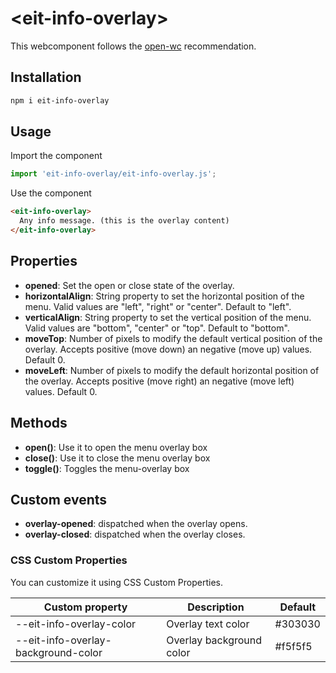 # \<eit-info-overlay>

This webcomponent follows the [open-wc](https://github.com/open-wc/open-wc) recommendation.

## Installation

```bash
npm i eit-info-overlay
```

## Usage

Import the component

```javascript
import 'eit-info-overlay/eit-info-overlay.js';
```

Use the component

```html
<eit-info-overlay>
  Any info message. (this is the overlay content)
</eit-info-overlay>
```

## Properties

- **opened**: Set the open or close state of the overlay.
- **horizontalAlign**: String property to set the horizontal position of the menu. Valid values are "left", "right" or "center". Default to "left".
- **verticalAlign**: String property to set the vertical position of the menu. Valid values are "bottom", "center" or "top". Default to "bottom".
- **moveTop**: Number of pixels to modify the default vertical position of the overlay. Accepts positive (move down) an negative (move up) values. Default 0.
- **moveLeft**: Number of pixels to modify the default horizontal position of the overlay. Accepts positive (move right) an negative (move left) values. Default 0.

## Methods

- **open()**: Use it to open the menu overlay box
- **close()**: Use it to close the menu overlay box
- **toggle()**: Toggles the menu-overlay box

## Custom events

- **overlay-opened**: dispatched when the overlay opens.
- **overlay-closed**: dispatched when the overlay closes.

### CSS Custom Properties

You can customize it using CSS Custom Properties.

Custom property | Description | Default
----------------|-------------|---------
--eit-info-overlay-color | Overlay text color | #303030
--eit-info-overlay-background-color | Overlay background color | #f5f5f5